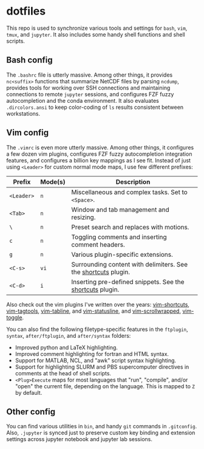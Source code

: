 dotfiles
========

This repo is used to synchronize various tools and settings for `bash`, `vim`, `tmux`,
and `jupyter`. It also includes some handy shell functions and shell scripts.

Bash config
-----------

The `.bashrc` file is utterly massive. Among other things, it provides `nc<suffix>`
functions that summarize NetCDF files by parsing `ncdump`, provides tools for working
over SSH connections and maintaining connections to remote `jupyter` sessions, and
configures FZF fuzzy autocompletion and the conda environment. It also evaluates
`.dircolors.ansi` to keep color-coding of `ls` results consistent between workstations.

Vim config
----------

The `.vimrc` is even more utterly massive. Among other things, it configures a few dozen
vim plugins, configures FZF fuzzy autocompletion integration features, and configures a
billion key mappings as I see fit. Instead of just using `<Leader>` for custom normal
mode maps, I use few different prefixes:

| Prefix     | Mode(s) | Description                                                    |
| ----       | ----    | ----                                                           |
| `<Leader>` | `n`     | Miscellaneous and complex tasks. Set to `<Space>`.             |
| `<Tab>`    | `n`     | Window and tab management and resizing.                        |
| `\`        | `n`     | Preset search and replaces with motions.                       |
| `c`        | `n`     | Toggling comments and inserting comment headers.               |
| `g`        | `n`     | Various plugin-specific extensions.                            |
| `<C-s>`    | `vi`    | Surrounding content with delimiters. See the [shortcuts](https://github.com/lukelbd/vim-shortcuts) plugin. |
| `<C-d>`    | `i`     | Inserting pre-defined snippets. See the [shortcuts](https://github.com/lukelbd/vim-shortcuts) plugin.      |

Also check out the vim plugins I've written over the years:
[vim-shortcuts](https://github.com/lukelbd/vim-templates),
[vim-tagtools](https://github.com/lukelbd/vim-tagtools),
[vim-tabline](https://github.com/lukelbd/vim-tabline), and
[vim-statusline](https://github.com/lukelbd/vim-statusline), and
[vim-scrollwrapped](https://github.com/lukelbd/vim-scrollwrapped),
[vim-toggle](https://github.com/lukelbd/vim-toggle).

You can also find the following filetype-specific features in the `ftplugin`, `syntax`,
`after/ftplugin`, and `after/syntax` folders:

* Improved python and LaTeX highlighting.
* Improved comment highlighting for fortran and HTML syntax.
* Support for MATLAB, NCL, and "awk" script syntax highlighting.
* Support for highlighting SLURM and PBS supercomputer directives in comments at
  the head of shell scripts.
* `<Plug>Execute` maps for most languages that "run", "compile", and/or "open"
  the current file, depending on the language. This is mapped to `Z` by default.

Other config
------------

You can find various utilities in `bin`, and handy `git` commands in `.gitconfig`.
Also, `.jupyter` is synced just to preserve custom key binding and extension settings
across jupyter notebook and jupyter lab sessions.

